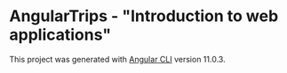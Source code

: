 # AngularTrips - "Introduction to web applications"

This project was generated with [Angular CLI](https://github.com/angular/angular-cli) version 11.0.3.

